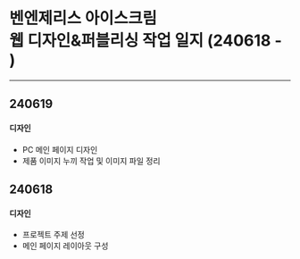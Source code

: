 # 벤엔제리스 아이스크림<br>웹 디자인&퍼블리싱 작업 일지 (240618 - )

----

## 240619
#### 디자인
- PC 메인 페이지 디자인<br>
- 제품 이미지 누끼 작업 및 이미지 파일 정리

## 240618
#### 디자인
- 프로젝트 주제 선정<br>
- 메인 페이지 레이아웃 구성